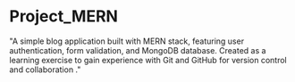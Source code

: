 # Project_MERN
"A simple blog application built with MERN stack, featuring user authentication,   form validation, and MongoDB database. Created as a learning exercise to gain experience with Git and GitHub for  version control and collaboration  ."
